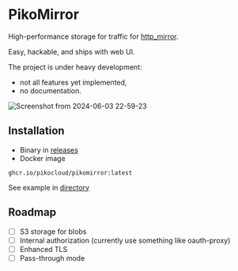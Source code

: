 # PikoMirror

High-performance storage for traffic for [http_mirror](https://nginx.org/en/docs/http/ngx_http_mirror_module.html).

Easy, hackable, and ships with web UI.

The project is under heavy development:

- not all features yet implemented,
- no documentation.

![Screenshot from 2024-06-03 22-59-23](https://github.com/pikocloud/pikomirror/assets/6597086/f43f70ec-dd90-4c61-b71a-1cc87877db01)


## Installation

- Binary in [releases](releases)
- Docker image

```
ghcr.io/pikocloud/pikomirror:latest
```

See example in [directory](dev/docker-compose.yaml)

## Roadmap

- [ ] S3 storage for blobs
- [ ] Internal authorization (currently use something like oauth-proxy)
- [ ] Enhanced TLS
- [ ] Pass-through mode